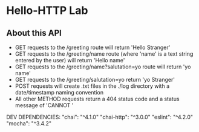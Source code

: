 # Hello-HTTP Lab

## About this API

* GET requests to the /greeting route will return 'Hello Stranger'
* GET requests to the /greeting/name route (where 'name' is a text string entered by the user) will return 'Hello name'
* GET requests to the /greeting/name?salutation=yo route will return 'yo name'
* GET requests to the /greeting/salutation=yo return 'yo Stranger'
* POST requests will create .txt files in the ./log directory with a date/timestamp naming convention 
* All other METHOD requests return a 404 status code and a status message of 'CANNOT <METHOD> <PATH>'

DEV DEPENDENCIES:
    "chai": "^4.1.0"
    "chai-http": "^3.0.0"
    "eslint": "^4.2.0"
    "mocha": "^3.4.2"
